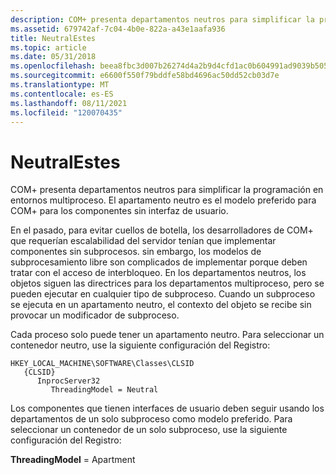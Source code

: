```yaml
---
description: COM+ presenta departamentos neutros para simplificar la programación en entornos multiproceso. El apartamento neutro es el modelo preferido para COM+ para los componentes sin interfaz de usuario.
ms.assetid: 679742af-7c04-4b0e-822a-a43e1aafa936
title: NeutralEstes
ms.topic: article
ms.date: 05/31/2018
ms.openlocfilehash: beea8fbc3d007b26274d4a2b9d4cfd1ac0b604991ad9039b5053ccf534a5c6d8
ms.sourcegitcommit: e6600f550f79bddfe58bd4696ac50dd52cb03d7e
ms.translationtype: MT
ms.contentlocale: es-ES
ms.lasthandoff: 08/11/2021
ms.locfileid: "120070435"
---
```

# <a name="neutral-apartments"></a>NeutralEstes

COM+ presenta departamentos neutros para simplificar la programación en entornos multiproceso. El apartamento neutro es el modelo preferido para COM+ para los componentes sin interfaz de usuario.

En el pasado, para evitar cuellos de botella, los desarrolladores de COM+ que requerían escalabilidad del servidor tenían que implementar componentes sin subprocesos. sin embargo, los modelos de subprocesamiento libre son complicados de implementar porque deben tratar con el acceso de interbloqueo. En los departamentos neutros, los objetos siguen las directrices para los departamentos multiproceso, pero se pueden ejecutar en cualquier tipo de subproceso. Cuando un subproceso se ejecuta en un apartamento neutro, el contexto del objeto se recibe sin provocar un modificador de subproceso.

Cada proceso solo puede tener un apartamento neutro. Para seleccionar un contenedor neutro, use la siguiente configuración del Registro:

```
HKEY_LOCAL_MACHINE\SOFTWARE\Classes\CLSID
   {CLSID}
      InprocServer32
         ThreadingModel = Neutral
```

Los componentes que tienen interfaces de usuario deben seguir usando los departamentos de un solo subproceso como modelo preferido. Para seleccionar un contenedor de un solo subproceso, use la siguiente configuración del Registro:

**ThreadingModel** = Apartment

 

 



